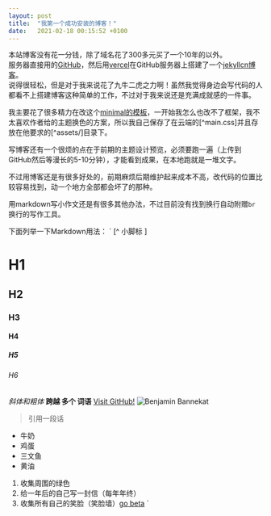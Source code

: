 ```yaml
---
layout: post
title:  "我第一个成功安装的博客！"
date:   2021-02-18 00:15:52 +0100
---
```

本站博客没有花一分钱，除了域名花了300多元买了一个10年的以外。<br>
服务器直接用的[GitHub](http://GitHub.com)，然后用[vercel](vercel.com)在GitHub服务器上搭建了一个[jekyllcn博客](http://jekyllcn.com)。<br>
说得很轻松，但是对于我来说花了九牛二虎之力啊！虽然我觉得身边会写代码的人都看不上搭建博客这种简单的工作，不过对于我来说还是充满成就感的一件事。<br>
<!--more-->
我主要花了很多精力在改这个[minimal的模板](https://github.com/jekyll/minima)，一开始我怎么也改不了框架，我不太喜欢作者给的主题换色的方案，所以我自己保存了在云端的[^main.css]并且存放在他要求的[^assets/]目录下。<br>

写博客还有一个很烦的点在于前期的主题设计预览，必须要跑一遍（上传到GitHub然后等漫长的5-10分钟），才能看到成果，在本地跑就是一堆文字。<br>

不过用博客还是有很多好处的，前期麻烦后期维护起来成本不高，改代码的位置比较容易找到，动一个地方全部都会坏了的那种。<br>

用markdown写小作文还是有很多其他办法，不过目前没有找到换行自动附赠`br` 换行的写作工具。<br>

下面列举一下Markdown用法：
`
[^ 小脚标 ]
# H1 
## H2 
### H3
#### H4
##### H5
###### H6
_斜体和粗体_
**跨越 多个 词语**
[Visit GitHub!](www.github.com)
![Benjamin Bannekat](https://octodex.github.com/images/bannekat.png)
> 引用一段话
* 牛奶
* 鸡蛋
 * 三文鱼
* 黄油
1. 收集周围的绿色
2. 给一年后的自己写一封信（每年年终）
3. 收集所有自己的笑脸（笑脸墙）[go beta](smilewall)
`